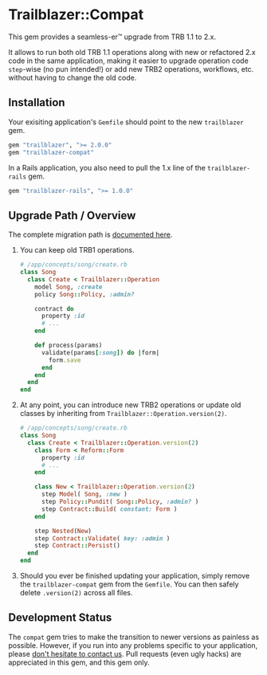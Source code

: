 # Trailblazer::Compat

This gem provides a seamless-er™ upgrade from TRB 1.1 to 2.x.

It allows to run both old TRB 1.1 operations along with new or refactored 2.x code in the same application, making it easier to upgrade operation code `step`-wise (no pun intended!) or add new TRB2 operations, workflows, etc. without having to change the old code.

## Installation

Your exisiting application's `Gemfile` should point to the new `trailblazer` gem.

```ruby
gem "trailblazer", ">= 2.0.0"
gem "trailblazer-compat"
```

In a Rails application, you also need to pull the 1.x line of the `trailblazer-rails` gem.

```ruby
gem "trailblazer-rails", ">= 1.0.0"
```

## Upgrade Path / Overview

The complete migration path is [documented here](http://trailblazer.to/gems/trailblazer/upgrading-1-to-2.html).

1. You can keep old TRB1 operations.

    ```ruby
    # /app/concepts/song/create.rb
    class Song
      class Create < Trailblazer::Operation
        model Song, :create
        policy Song::Policy, :admin?

        contract do
          property :id
          # ...
        end

        def process(params)
          validate(params[:song]) do |form|
            form.save
          end
        end
      end
    end
    ```
2. At any point, you can introduce new TRB2 operations or update old classes by inheriting from `Trailblazer::Operation.version(2)`.

    ```ruby
    # /app/concepts/song/create.rb
    class Song
      class Create < Trailblazer::Operation.version(2)
        class Form < Reform::Form
          property :id
          # ...
        end

        class New < Trailblazer::Operation.version(2)
          step Model( Song, :new )
          step Policy::Pundit( Song::Policy, :admin? )
          step Contract::Build( constant: Form )
        end

        step Nested(New)
        step Contract::Validate( key: :admin )
        step Contract::Persist()
      end
    end
    ```

3. Should you ever be finished updating your application, simply remove the `trailblazer-compat` gem from the `Gemfile`. You can then safely delete `.version(2)` across all files.

## Development Status

The `compat` gem tries to make the transition to newer versions as painless as possible. However, if you run into any problems specific to your application, please [don't hesitate to contact us](https://gitter.im/trailblazer/chat). Pull requests (even ugly hacks) are appreciated in this gem, and this gem only.

